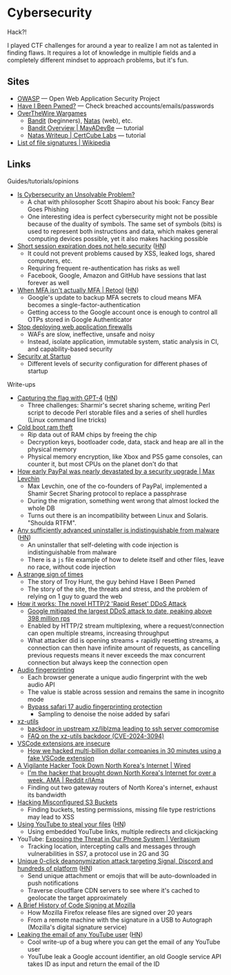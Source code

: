 # Cybersecurity

Hack?!

I played CTF challenges for around a year to realize I am not as talented in
finding flaws. It requires a lot of knowledge in multiple fields and a
completely different mindset to approach problems, but it's fun.

## Sites

- [OWASP](https://owasp.org/) — Open Web Application Security Project
- [Have I Been Pwned?](https://haveibeenpwned.com/) — Check breached
  accounts/emails/passwords
- [OverTheWire Wargames](https://overthewire.org/wargames/)
  - [Bandit](https://overthewire.org/wargames/bandit/) (beginners),
    [Natas](https://overthewire.org/wargames/natas/) (web), etc.
  - [Bandit Overview | MayADevBe](https://mayadevbe.me/posts/overthewire/bandit/overview/)
    — tutorial
  - [Natas Writeup | CertCube Labs](https://blog.certcube.com/overthewire-natas/)
    — tutorial
- [List of file signatures | Wikipedia](https://en.wikipedia.org/wiki/List_of_file_signatures)

## Links

Guides/tutorials/opinions

- [Is Cybersecurity an Unsolvable Problem?](https://arstechnica.com/features/2023/05/is-cybersecurity-an-unsolvable-problem/)
  - A chat with philosopher Scott Shapiro about his book: Fancy Bear Goes
    Phishing
  - One interesting idea is perfect cybersecurity might not be possible because
    of the duality of symbols. The same set of symbols (bits) is used to
    represent both instructions and data, which makes general computing devices
    possible, yet it also makes hacking possible
- [Short session expiration does not help security](https://www.sjoerdlangkemper.nl/2023/08/16/session-timeout/)
  ([HN](https://news.ycombinator.com/item?id=37173339))
  - It could not prevent problems caused by XSS, leaked logs, shared computers,
    etc.
  - Requiring frequent re-authentication has risks as well
  - Facebook, Google, Amazon and GitHub have sessions that last forever as well
- [When MFA isn't actually MFA | Retool](https://retool.com/blog/mfa-isnt-mfa/)
  ([HN](https://news.ycombinator.com/item?id=37500895))
  - Google's update to backup MFA secrets to cloud means MFA becomes a
    single-factor-authentication
  - Getting access to the Google account once is enough to control all OTPs
    stored in Google Authenticator
- [Stop deploying web application firewalls](https://www.macchaffee.com/blog/2023/wafs/)
  - WAFs are slow, ineffective, unsafe and noisy
  - Instead, isolate application, immutable system, static analysis in CI, and
    capability-based security
- [Security at Startup](https://vadimkravcenko.com/shorts/security-at-startup/)
  - Different levels of security configuration for different phases of startup

Write-ups

- [Capturing the flag with GPT-4](https://micahflee.com/2023/04/capturing-the-flag-with-gpt-4/)
  ([HN](https://news.ycombinator.com/item?id=35683265))
  - Three challenges: Sharmir's secret sharing scheme, writing Perl script to
    decode Perl storable files and a series of shell hurdles (Linux command line
    tricks)
- [Cold boot ram theft](https://www.theregister.com/2023/06/09/cold_boot_ram_theft/)
  - Rip data out of RAM chips by freeing the chip
  - Decryption keys, bootloader code, data, stack and heap are all in the
    physical memory
  - Physical memory encryption, like Xbox and PS5 game consoles, can counter it,
    but most CPUs on the planet don't do that
- [How early PayPal was nearly devastated by a security upgrade | Max Levchin](https://max.levch.in/post/724289457144070144/shamir-secret-sharing-its-3am-paul-the-head-of)
  - Max Levchin, one of the co-founders of PayPal, implemented a Shamir Secret
    Sharing protocol to replace a passphrase
  - During the migration, something went wrong that almost locked the whole DB
  - Turns out there is an incompatibility between Linux and Solaris. "Shoulda
    RTFM".
- [Any sufficiently advanced uninstaller is indistinguishable from malware](https://devblogs.microsoft.com/oldnewthing/20230911-00/?p=108749)
  ([HN](https://news.ycombinator.com/item?id=37491862))
  - An uninstaller that self-deleting with code injection is indistinguishable
    from malware
  - There is a `js` file example of how to delete itself and other files, leave
    no race, without code injection
- [A strange sign of times](https://www.abc.net.au/news/2023-09-23/cybersecurity-troy-hunt-have-i-been-pwned-fighting-data-breaches/102803748)
  - The story of Troy Hunt, the guy behind Have I Been Pwned
  - The story of the site, the threats and stress, and the problem of relying on
    1 guy to guard the web
- [How it works: The novel HTTP/2 'Rapid Reset' DDoS Attack](https://cloud.google.com/blog/products/identity-security/how-it-works-the-novel-http2-rapid-reset-ddos-attack)
  - [Google mitigated the largest DDoS attack to date, peaking above 398 million rps](https://cloud.google.com/blog/products/identity-security/google-cloud-mitigated-largest-ddos-attack-peaking-above-398-million-rps)
  - Enabled by HTTP/2 stream multiplexing, where a request/connection can open
    multiple streams, increasing throughput
  - What attacker did is opening streams + rapidly resetting streams, a
    connection can then have infinite amount of requests, as cancelling previous
    requests means it never exceeds the max concurrent connection but always
    keep the connection open
- [Audio fingerprinting](https://fingerprint.com/blog/audio-fingerprinting/)
  - Each browser generate a unique audio fingerprint with the web audio API
  - The value is stable across session and remains the same in incognito mode
  - [Bypass safari 17 audio fingerprinting protection](https://fingerprint.com/blog/bypassing-safari-17-audio-fingerprinting-protection/)
    - Sampling to denoise the noise added by safari
- [xz-utils](https://news.ycombinator.com/item?id=39865810)
  - [backdoor in upstream xz/liblzma leading to ssh server compromise](https://www.openwall.com/lists/oss-security/2024/03/29/4)
  - [FAQ on the xz-utils backdoor (CVE-2024-3094)](https://gist.github.com/thesamesam/223949d5a074ebc3dce9ee78baad9e27)
- [VSCode extensions are insecure](https://www.baldurbjarnason.com/2024/vscode-extensions-are-insecure/)
  - [How we hacked multi-billion dollar companies in 30 minutes using a fake VSCode extension](https://medium.com/@amitassaraf/the-story-of-extensiontotal-how-we-hacked-the-vscode-marketplace-5c6e66a0e9d7)
- [A Vigilante Hacker Took Down North Korea's Internet | Wired](https://www.wired.com/story/p4x-north-korea-internet-hacker-identity-reveal/)
  - [I'm the hacker that brought down North Korea's Internet for over a week. AMA | Reddit r/IAma](https://www.reddit.com/r/IAmA/comments/1divlp3/im_the_hacker_that_brought_down_north_koreas/)
  - Finding out two gateway routers of North Korea's internet, exhaust its
    bandwidth
- [Hacking Misconfigured S3 Buckets](https://blog.intigriti.com/hacking-tools/hacking-misconfigured-aws-s3-buckets-a-complete-guide)
  - Finding buckets, testing permissions, missing file type restrictions may
    lead to XSS
- [Using YouTube to steal your files](https://lyra.horse/blog/2024/09/using-youtube-to-steal-your-files)
  ([HN](https://news.ycombinator.com/item?id=41608949))
  - Using embedded YouTube links, multiple redirects and clickjacking
- YouTube:
  [Exposing the Threat in Our Phone System | Veritasium](https://youtu.be/wVyu7NB7W6Y)
  - Tracking location, intercepting calls and messages through vulnerabilities
    in SS7, a protocol use in 2G and 3G
- [Unique 0-click deanonymization attack targeting Signal, Discord and hundreds of platform](https://gist.github.com/hackermondev/45a3cdfa52246f1d1201c1e8cdef6117)
  ([HN](https://news.ycombinator.com/item?id=42780816))
  - Send unique attachment or emojis that will be auto-downloaded in push
    notifications
  - Traverse cloudflare CDN servers to see where it's cached to geolocate the
    target approximately
- [A Brief History of Code Signing at Mozilla](https://hearsum.ca/posts/history-of-code-signing-at-mozilla/)
  - How Mozilla Firefox release files are signed over 20 years
  - From a remote machine with the signature in a USB to Autograph (Mozilla's
    digital signature service)
- [Leaking the email of any YouTube user](https://brutecat.com/articles/leaking-youtube-emails)
  ([HN](https://news.ycombinator.com/item?id=43024221))
  - Cool write-up of a bug where you can get the email of any YouTube user
  - YouTube leak a Google account identifier, an old Google service API takes ID
    as input and return the email of the ID

